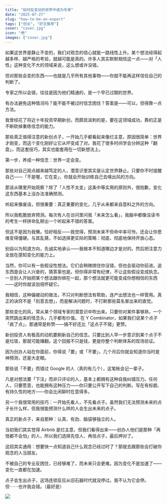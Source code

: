 ```yaml
---
title: "如何在变动的世界中成为专家"
date: "2025-07-27"
slug: "how-to-be-an-expert"
tags: ["创业", "好文推荐"]
cover: "cover.jpg"
icon: "😎"
images: ["cover.jpg"]
---
```

如果这世界是静止不变的，我们对观念的信心就能一路线性上升。某个想法经得起越多样、越严格的考验，就越可能是真的。许多人其实默默相信这一点——对「人性」这种变化不大的领域来说，这么想或许没错。



但对那些会变的东西——也就是几乎所有其他事物——你就不能再这样信任自己的判断了。



专家之所以会错，往往是因为他们精通的，是一个早已过期的世界。



有办法避免这种情况吗？能不能不被过时信念困住？答案是——可以，但得靠一点方法。



我曾经花了将近十年投资早期新创，而颇具讽刺的是，要在这领域成功，靠的正是不断砍掉重练信念的能力。



那些真正值得注意的新创点子，一开始几乎都看起来像烂主意，原因很简单：世界才刚变，而这个变化刚好让它从坏变成了对。我花了很多时间学会分辨这种「翻盘」，而这套技巧，其实也能套用在一切新想法上。



第一步，养成一种信念：世界一定会变。



那些对自己观点越来越笃定的人，潜意识里其实是认定世界静止。只要你不时提醒自己——「不是喔，它在变」，你就会开始训练自己去嗅出风的方向。



那该从哪里开始观察？除了「人性不太变」这条中等实用的原则外，很抱歉，变化这东西基本上没办法准确预测。



听起来像废话，但很重要：真正重要的变化，几乎从来都来自意料之外的方向。



所以我乾脆放弃预测。每次有人在访问里问我「未来怎么看」，我脑中都像没读书的考生一样拼命乱掰出一个听起来不错的答案。



但这不是因为我懒。恰好相反——我觉得，预测未来不但命中率可怜，还会让你思维变得僵硬。与其乱猜，不如选择更实际的策略：彻底、彻底地保持开放心态。



别自以为知道方向，先诚实地承认——我根本不知道哪边才是对的。然后把注意力全放在感知变化的能力上。



当然，你可以有一些假设性想法。它们会稍微绑住你没错，但也会驱动你前进。追东西是会让人兴奋的，猜答案也是。但你得非常有纪律，不让这些假设变成执念。
一旦别人开始把某个想法跟你绑在一起，那个想法就更可能变成你想相信的东西——这时你就该加倍怀疑它。



我相信，这种偏被动的做法，不只对判断想法有帮助，连产出想法也一样管用。真正的诀窍不是「刻意去想」，而是解决问题时，不打断那些莫名冒出来的直觉。



那些变化的风，常从某个领域专家的潜意识中吹出来。只要你对某件事够熟，一个突然跳出来的怪念头，几乎都有价值。
在 Y Combinator，如果我们说某个点子「疯了点」，那通常是称赞——搞不好还比「这点子不错」更赞。



新创投资人有极高的动机要刷新自己的信念。只要比别人早一步意识到某个点子不是垃圾，那就可能赚翻。这个回报不只是钱，更是你整个判断体系的现场验证。



因为创办人站在你面前，你得说「要」或「不要」，几个月后你就会知道你当时是神预测，还是大走眼。



那些说「不要」而错过 Google 的人（真的有几个），这笔帐会记一辈子。



凡是对想法要「下注」而非只评论的人，基本上都拥有这种自我纠错压力。任何人，只要愿意，也能拥有这种压力——你只要公开写下自己的判断。写在有标题、有持久性的地方——你会比闲聊时在意得多。



另一个我很常用的技巧：一开始先看人，不先看点子。虽然我们无法预测未来的点子长什么样，但我很能预测什么样的人会生出未来的点子。



真正的新点子，来自那种：认真、有劲、脑袋够独立的人。



当初我们其实觉得 Airbnb 是烂主意，但我们看得出来——创办人他们是那种「再怪都不会怕」的人，所以我们选择先信人、再信点子，最后押对了。



这招其实通用：想要快一点知道自己什么观念已经过时了？那就去跟那些会打破你观念的人当朋友。



不被自己的专业反困住，已经够难了，而未来只会更难。因为变化不是加速了——变化一直都在加速。



点子会生出点子，这场连锁反应从旧石器时代就没停过。我不认为它会停。
但⋯⋯也许我会错。（最好是）




![](https://prod-files-secure.s3.us-west-2.amazonaws.com/112d0858-5090-4d34-a606-b75eb8d65fd2/46476355-9cf3-4e99-9b7a-3531bc426380/1000202064.png?X-Amz-Algorithm=AWS4-HMAC-SHA256&X-Amz-Content-Sha256=UNSIGNED-PAYLOAD&X-Amz-Credential=ASIAZI2LB4666YLUMHMB%2F20251018%2Fus-west-2%2Fs3%2Faws4_request&X-Amz-Date=20251018T114321Z&X-Amz-Expires=3600&X-Amz-Security-Token=IQoJb3JpZ2luX2VjEA8aCXVzLXdlc3QtMiJGMEQCIHHnbN1tZR8Ccn9ERr%2FNLHjUV%2B%2BuZHU6gOB06clq64R3AiBRs0jP71Kz09aJ6jSCtdJOlMCueOKB2NNEX9dyiPVJCiqIBAi3%2F%2F%2F%2F%2F%2F%2F%2F%2F%2F8BEAAaDDYzNzQyMzE4MzgwNSIMBGc6o9dYdTou0%2BlMKtwDW6vq1qa9eTUoGu6r9s4N9vVaGEa81KbnJa9LFGzQECitvu91jnSE6ROjb0Y%2FVrPNxWkQO%2BEsjDiYaknfCdcsUcVWpup3K%2FmxileBLaDMnHYhevP1gSk%2FGMNNASUuqfR2m6nsiGzAapJw2pbsGBBlQttApc3MNzuLgqtya5c%2BJzdTzsx4NXzl6igBlEAy4LzJBAv7l%2FNngKkd1VOn2YoLAv74Qa5StdKSpaaY51D7yFpwo79TW83z2ZK26VGE%2FzgR2IG24u3eCXcrIVdn%2FysQh5FPTw5XINxBhwBHd0iH4Abyg70%2B0tb764VrWS9haK8Bn%2B2RIYtK6g2vRrqtFaFZJubScwD4eh%2FHr6URjdpqUuU6YAWAHAd6xW4C8vnV7OgSWEheBitS0xiVUcu5INzRmRRZCQISnI1xZ3I0RFc3zEyz%2BG40RuMA1fUCnEPAnt13bckO%2F6HkPHriTTUGr%2FH6oG%2FksBv1mVTuXb6ip73X%2FjF8ZdGvZBr%2Bk96GV95D8pvY4lj3K4BZwI705VuOIc4dbejV1fRGPPS1U6nQl3TtfVy6QhidkAiq52EPGQnIbh%2FZ0F5JzL5VFytm8y3rO2GPinKk%2B9uda6VvpuZjX2fspKKpANsImtKD1BqZVY8wmuXMxwY6pgGBXqn2AVouQ1G6sJWXlal7fsoe5PoMK7F59Q8FRl9n4YSnyS7HhnoTJhCohVTsIZiVnxi4kbNGJw57QQWewWpBJlvq7skTif8CqLK%2Ft73wfWS3lYaGHy%2BYqkqwXXy8UTKMqk9%2F%2BL%2F5zLWa%2BPdk9FWfazCifzHcioo1z5adVHqXf%2BvDhieY5UtkgxLYNOjqwFCyceruh%2FISz96zU1%2FPxK8FU7WKe%2B1A&X-Amz-Signature=76a02491a0d7568d38866de1b73a83856dfcdae434dfddce06739b1735217260&X-Amz-SignedHeaders=host&x-amz-checksum-mode=ENABLED&x-id=GetObject)


